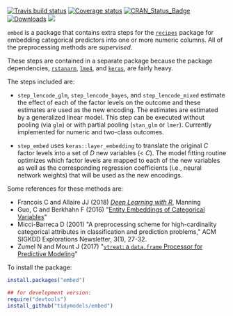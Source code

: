[![Travis build status](https://travis-ci.org/tidymodels/embed.svg?branch=master)](https://travis-ci.org/tidymodels/embed)
[![Coverage status](https://codecov.io/gh/tidymodels/embed/branch/master/graph/badge.svg)](https://codecov.io/github/tidymodels/embed?branch=master)
[![CRAN_Status_Badge](http://www.r-pkg.org/badges/version/embed)](http://cran.r-project.org/web/packages/embed)
[![Downloads](http://cranlogs.r-pkg.org/badges/embed)](http://cran.rstudio.com/package=embed)
![](https://img.shields.io/badge/lifecycle-maturing-blue.svg)


`embed` is a package that contains extra steps for the [`recipes`](http://cran.rstudio.com/package=recipes) package for embedding categorical predictors into one or more numeric columns. All of the preprocessing methods are _supervised_. 

These steps are contained in a separate package because the package dependencies, [`rstanarm`](http://cran.rstudio.com/package=rstanarm), [`lme4`](http://cran.rstudio.com/package=lme4), and [`keras`](http://cran.rstudio.com/package=keras),  are fairly heavy. 

The steps included are:

* `step_lencode_glm`, `step_lencode_bayes`, and `step_lencode_mixed` estimate the effect of each of the factor levels on the outcome and these estimates are used as the new encoding. The estimates are estimated by a generalized linear model. This step can be executed without pooling (via `glm`) or with partial pooling (`stan_glm` or `lmer`). Currently implemented for numeric and two-class outcomes. 

* `step_embed` uses `keras::layer_embedding` to translate the original _C_ factor levels into a set of _D_ new variables (< _C_). The model fitting routine optimizes which factor levels are mapped to each of the new variables as well as the corresponding regression coefficients (i.e., neural network weights) that will be used as the new encodings.  

Some references for these methods are:

* Francois C and Allaire JJ (2018) [_Deep Learning with R_](https://www.manning.com/books/deep-learning-with-r), Manning
* Guo, C and Berkhahn F (2016) "[Entity Embeddings of Categorical Variables](https://arxiv.org/abs/1604.06737)"
* Micci-Barreca D (2001) "A preprocessing scheme for high-cardinality categorical attributes in classification and prediction problems," ACM SIGKDD Explorations Newsletter, 3(1), 27-32.
* Zumel N and Mount J (2017) "[`vtreat`: a `data.frame` Processor for Predictive Modeling](https://arxiv.org/abs/1611.09477)"


To install the package:

```r
install.packages("embed")

## for development version:
require("devtools")
install_github("tidymodels/embed")
```
